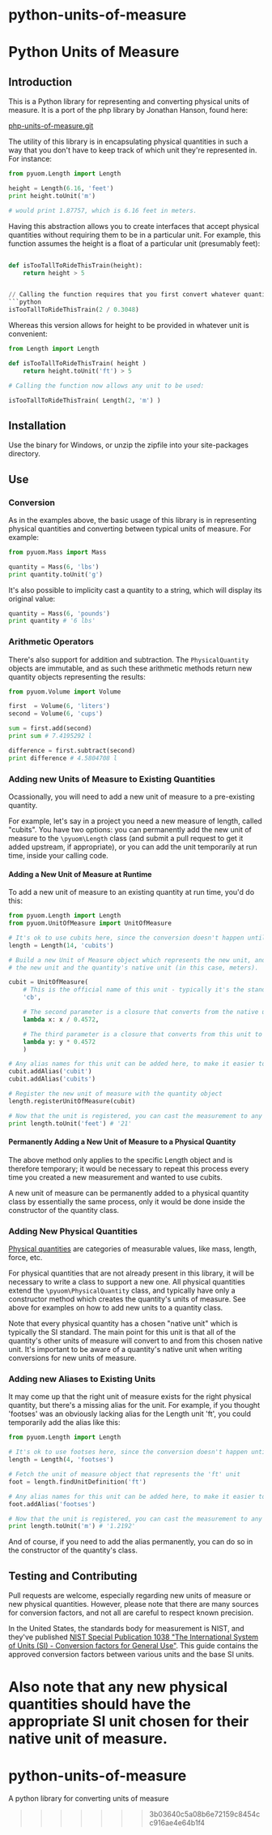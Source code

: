 python-units-of-measure
=======================

# Python Units of Measure

## Introduction
This is a Python library for representing and converting physical units of measure. It is a port of the 
php library by Jonathan Hanson, found here:

[php-units-of-measure.git](https://github.com/triplepoint/php-units-of-measure.git)

The utility of this library is in encapsulating physical quantities in such a way that you don't have to keep track of which
unit they're represented in.  For instance:

```python
from pyuom.Length import Length

height = Length(6.16, 'feet')
print height.toUnit('m')

# would print 1.87757, which is 6.16 feet in meters.

```

Having this abstraction allows you to create interfaces that accept physical quantities
without requiring them to be in a particular unit.  For example, this function assumes the
height is a float of a particular unit (presumably feet):

```python

def isTooTallToRideThisTrain(height):
    return height > 5


// Calling the function requires that you first convert whatever quantity you have into the expected units:
```python
isTooTallToRideThisTrain(2 / 0.3048)
```

Whereas this version allows for height to be provided in whatever unit is convenient:

```python
from Length import Length

def isTooTallToRideThisTrain( height )
    return height.toUnit('ft') > 5

# Calling the function now allows any unit to be used:

isTooTallToRideThisTrain( Length(2, 'm') )

```

## Installation
Use the binary for Windows, or unzip the zipfile into your site-packages directory.

## Use
### Conversion
As in the examples above, the basic usage of this library is in representing physical quantities and converting
between typical units of measure.  For example:
```python
from pyuom.Mass import Mass

quantity = Mass(6, 'lbs')
print quantity.toUnit('g')
```

It's also possible to implicity cast a quantity to a string, which will display its original value:

```python
quantity = Mass(6, 'pounds')
print quantity # '6 lbs'
```

### Arithmetic Operators
There's also support for addition and subtraction.  The `PhysicalQuantity` objects are immutable, and as such
these arithmetic methods return new quantity objects representing the results:

```python
from pyuom.Volume import Volume

first  = Volume(6, 'liters')
second = Volume(6, 'cups')

sum = first.add(second)
print sum # 7.4195292 l

difference = first.subtract(second)
print difference # 4.5804708 l
```

### Adding new Units of Measure to Existing Quantities
Ocassionally, you will need to add a new unit of measure to a pre-existing quantity.

For example, let's say in a project you need a new measure of length, called "cubits".  You have two
options: you can permanently add the new unit of measure to the `\pyuom\Length`
class (and submit a pull request to get it added upstream, if appropriate), or you can add the
unit temporarily at run time, inside your calling code.

#### Adding a New Unit of Measure at Runtime
To add a new unit of measure to an existing quantity at run time, you'd do this:

``` python
from pyuom.Length import Length
from pyuom.UnitOfMeasure import UnitOfMeasure

# It's ok to use cubits here, since the conversion doesn't happen until later
length = Length(14, 'cubits')

# Build a new Unit of Measure object which represents the new unit, and which knows how to convert between
# the new unit and the quantity's native unit (in this case, meters).

cubit = UnitOfMeasure(
    # This is the official name of this unit - typically it's the standard abbreviation
    'cb',

    # The second parameter is a closure that converts from the native unit to this unit
    lambda x: x / 0.4572,

    # The third parameter is a closure that converts from this unit to the native unit
    lambda y: y * 0.4572
    )

# Any alias names for this unit can be added here, to make it easier to use variations
cubit.addAlias('cubit')
cubit.addAlias('cubits')

# Register the new unit of measure with the quantity object
length.registerUnitOfMeasure(cubit)

# Now that the unit is registered, you can cast the measurement to any other measure of length
print length.toUnit('feet') # '21'
```

#### Permanently Adding a New Unit of Measure to a Physical Quantity
The above method only applies to the specific Length object and is therefore temporary; it would
be necessary to repeat this process every time you created a new measurement and wanted to use cubits.

A new unit of measure can be permanently added to a physical quantity class by essentially the same process,
only it would be done inside the constructor of the quantity class.  

### Adding New Physical Quantities
[Physical quantities](http://en.wikipedia.org/wiki/Physical_quantity) are categories of measurable values, like mass, length, force, etc.

For physical quantities that are not already present in this library, it will be necessary to write a class
to support a new one.  All physical quantities extend the `\pyuom\PhysicalQuantity` class, and typically
have only a constructor method which creates the quantity's units of measure.  See above for examples on how to add
new units to a quantity class.

Note that every physical quantity has a chosen "native unit" which is typically the SI standard.  The main point for this
unit is that all of the quantity's other units of measure will convert to and from this chosen native unit.  It's
important to be aware of a quantity's native unit when writing conversions for new units of measure.

### Adding new Aliases to Existing Units
It may come up that the right unit of measure exists for the right physical quantity, but there's a missing
alias for the unit.  For example, if you thought 'footses' was an obviously lacking alias for the Length unit 'ft', you could
temporarily add the alias like this:

``` python
from pyuom.Length import Length

# It's ok to use footses here, since the conversion doesn't happen until later
length = Length(4, 'footses')

# Fetch the unit of measure object that represents the 'ft' unit
foot = length.findUnitDefinition('ft')

# Any alias names for this unit can be added here, to make it easier to use variations
foot.addAlias('footses')

# Now that the unit is registered, you can cast the measurement to any other measure of length
print length.toUnit('m') # '1.2192'
```

And of course, if you need to add the alias permanently, you can do so in the constructor of the quantity's class.

## Testing and Contributing
Pull requests are welcome, especially regarding new units of measure or new physical quantities.  However, please note that there
are many sources for conversion factors, and not all are careful to respect known precision.

In the United States, the standards body for measurement is NIST, and they've published [NIST Special Publication 1038 "The International
System of Units (SI) - Conversion factors for General Use"](http://www.nist.gov/pml/wmd/metric/upload/SP1038.pdf).  This guide
contains the approved conversion factors between various units and the base SI units.

Also note that any new physical quantities should have the appropriate SI unit chosen for their native unit of measure.
=======
python-units-of-measure
=======================

A python library for converting units of measure
>>>>>>> 3b03640c5a08b6e72159c8454cc916ae4e64b1f4

